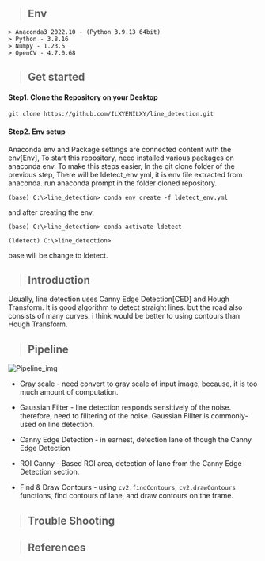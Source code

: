 > ## Env
    > Anaconda3 2022.10 - (Python 3.9.13 64bit)
    > Python - 3.8.16
    > Numpy - 1.23.5
    > OpenCV - 4.7.0.68

> ## Get started

#### Step1. Clone the Repository on your Desktop

    git clone https://github.com/ILXYENILXY/line_detection.git

#### Step2. Env setup

Anaconda env and Package settings are connected content with the env[Env], To start this repository, need installed various packages on anaconda env. To make this steps easier, In the git clone folder of the previous step, There will be ldetect_env yml, it is env file extracted from anaconda. run anaconda prompt in the folder cloned repository.

    (base) C:\>line_detection> conda env create -f ldetect_env.yml

and after creating the env, 
    
    (base) C:\>line_detection> conda activate ldetect

    (ldetect) C:\>line_detection>

base will be change to ldetect.

> ## Introduction

Usually, line detection uses Canny Edge Detection[CED] and Hough Transform. It is good algorithm to detect straight lines. but the road also consists of many curves. i think would be better to using contours than Hough Transform. 

> ## Pipeline

![Pipeline_img](https://user-images.githubusercontent.com/108206338/216509992-411ec6e6-4d5a-4336-ab19-614bd73b70cd.png)

* Gray scale - need convert to gray scale of input image, because, it is too much amount of computation.

* Gaussian Filter - line detection responds sensitively of the noise. therefore, need to filltering of the noise. Gaussian Fillter is commonly-used on line detection.

* Canny Edge Detection - in earnest, detection lane of though the Canny Edge Detection

* ROI Canny - Based ROI area, detection of lane from the Canny Edge Detection section.

* Find & Draw Contours - using `cv2.findContours`, `cv2.drawContours` functions, find contours of lane, and draw contours on the frame.

> ## Trouble Shooting

> ## References

